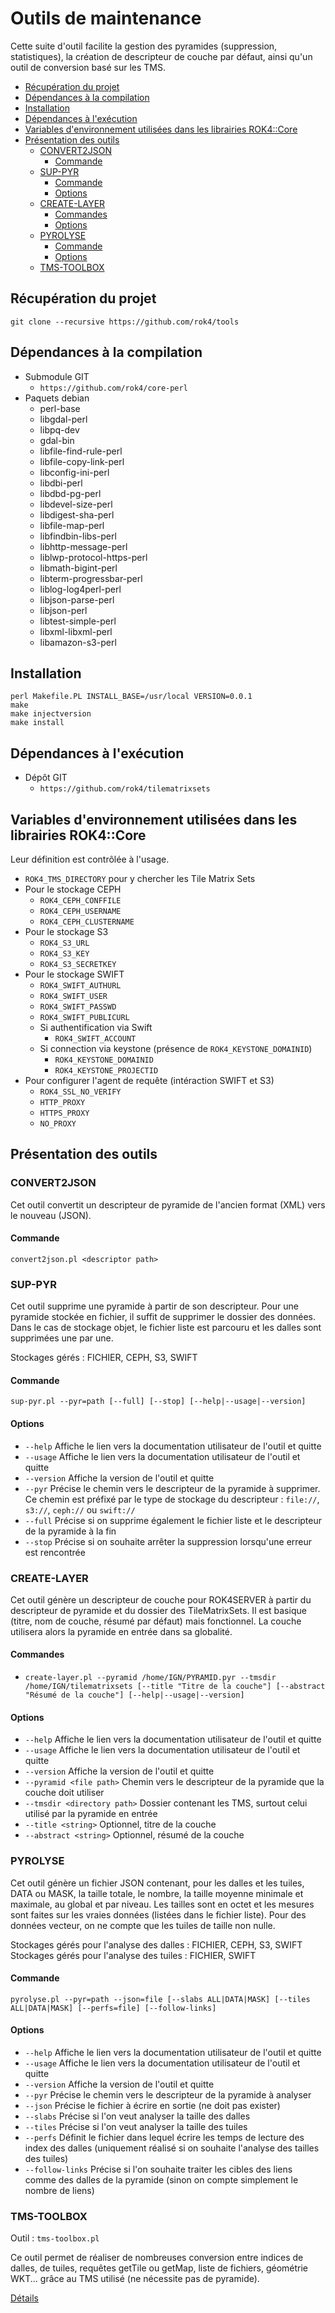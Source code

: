 # Outils de maintenance

Cette suite d'outil facilite la gestion des pyramides (suppression, statistiques), la création de descripteur de couche par défaut, ainsi qu'un outil de conversion basé sur les TMS.

- [Récupération du projet](#récupération-du-projet)
- [Dépendances à la compilation](#dépendances-à-la-compilation)
- [Installation](#installation)
- [Dépendances à l'exécution](#dépendances-à-lexécution)
- [Variables d'environnement utilisées dans les librairies ROK4::Core](#variables-denvironnement-utilisées-dans-les-librairies-rok4core)
- [Présentation des outils](#présentation-des-outils)
  - [CONVERT2JSON](#convert2json)
    - [Commande](#commande)
  - [SUP-PYR](#sup-pyr)
    - [Commande](#commande-1)
    - [Options](#options)
  - [CREATE-LAYER](#create-layer)
    - [Commandes](#commandes)
    - [Options](#options-1)
  - [PYROLYSE](#pyrolyse)
    - [Commande](#commande-2)
    - [Options](#options-2)
  - [TMS-TOOLBOX](#tms-toolbox)

## Récupération du projet

`git clone --recursive https://github.com/rok4/tools`

## Dépendances à la compilation

* Submodule GIT
    * `https://github.com/rok4/core-perl`
* Paquets debian
    * perl-base
    * libgdal-perl
    * libpq-dev
    * gdal-bin
    * libfile-find-rule-perl
    * libfile-copy-link-perl
    * libconfig-ini-perl
    * libdbi-perl
    * libdbd-pg-perl
    * libdevel-size-perl
    * libdigest-sha-perl
    * libfile-map-perl
    * libfindbin-libs-perl
    * libhttp-message-perl
    * liblwp-protocol-https-perl
    * libmath-bigint-perl
    * libterm-progressbar-perl
    * liblog-log4perl-perl
    * libjson-parse-perl
    * libjson-perl
    * libtest-simple-perl
    * libxml-libxml-perl
    * libamazon-s3-perl

## Installation

```shell
perl Makefile.PL INSTALL_BASE=/usr/local VERSION=0.0.1
make
make injectversion
make install
```

## Dépendances à l'exécution

* Dépôt GIT
    * `https://github.com/rok4/tilematrixsets`


## Variables d'environnement utilisées dans les librairies ROK4::Core

Leur définition est contrôlée à l'usage.

* `ROK4_TMS_DIRECTORY` pour y chercher les Tile Matrix Sets
* Pour le stockage CEPH
    - `ROK4_CEPH_CONFFILE`
    - `ROK4_CEPH_USERNAME`
    - `ROK4_CEPH_CLUSTERNAME`
* Pour le stockage S3
    - `ROK4_S3_URL`
    - `ROK4_S3_KEY`
    - `ROK4_S3_SECRETKEY`
* Pour le stockage SWIFT
    - `ROK4_SWIFT_AUTHURL`
    - `ROK4_SWIFT_USER`
    - `ROK4_SWIFT_PASSWD`
    - `ROK4_SWIFT_PUBLICURL`
    - Si authentification via Swift
        - `ROK4_SWIFT_ACCOUNT`
    - Si connection via keystone (présence de `ROK4_KEYSTONE_DOMAINID`)
        - `ROK4_KEYSTONE_DOMAINID`
        - `ROK4_KEYSTONE_PROJECTID`
* Pour configurer l'agent de requête (intéraction SWIFT et S3)
    - `ROK4_SSL_NO_VERIFY`
    - `HTTP_PROXY`
    - `HTTPS_PROXY`
    - `NO_PROXY`

## Présentation des outils

### CONVERT2JSON

Cet outil convertit un descripteur de pyramide de l'ancien format (XML) vers le nouveau (JSON).

#### Commande

`convert2json.pl <descriptor path>`

### SUP-PYR

Cet outil supprime une pyramide à partir de son descripteur. Pour une pyramide stockée en fichier, il suffit de supprimer le dossier des données. Dans le cas de stockage objet, le fichier liste est parcouru et les dalles sont supprimées une par une.

Stockages gérés : FICHIER, CEPH, S3, SWIFT

#### Commande

`sup-pyr.pl --pyr=path [--full] [--stop] [--help|--usage|--version]`

#### Options

* `--help` Affiche le lien vers la documentation utilisateur de l'outil et quitte
* `--usage` Affiche le lien vers la documentation utilisateur de l'outil et quitte
* `--version` Affiche la version de l'outil et quitte
* `--pyr` Précise le chemin vers le descripteur de la pyramide à supprimer. Ce chemin est préfixé par le type de stockage du descripteur : `file://`, `s3://`, `ceph://` ou `swift://`
* `--full` Précise si on supprime également le fichier liste et le descripteur de la pyramide à la fin
* `--stop` Précise si on souhaite arrêter la suppression lorsqu'une erreur est rencontrée

### CREATE-LAYER

Cet outil génère un descripteur de couche pour ROK4SERVER à partir du descripteur de pyramide et du dossier des TileMatrixSets. Il est basique (titre, nom de couche, résumé par défaut) mais fonctionnel. La couche utilisera alors la pyramide en entrée dans sa globalité.

#### Commandes

* `create-layer.pl --pyramid /home/IGN/PYRAMID.pyr --tmsdir /home/IGN/tilematrixsets [--title "Titre de la couche"] [--abstract "Résumé de la couche"] [--help|--usage|--version]`

#### Options

* `--help` Affiche le lien vers la documentation utilisateur de l'outil et quitte
* `--usage` Affiche le lien vers la documentation utilisateur de l'outil et quitte
* `--version` Affiche la version de l'outil et quitte
* `--pyramid <file path>` Chemin vers le descripteur de la pyramide que la couche doit utiliser
* `--tmsdir <directory path>` Dossier contenant les TMS, surtout celui utilisé par la pyramide en entrée
* `--title <string>` Optionnel, titre de la couche
* `--abstract <string>` Optionnel, résumé de la couche

### PYROLYSE

Cet outil génère un fichier JSON contenant, pour les dalles et les tuiles, DATA ou MASK, la taille totale, le nombre, la taille moyenne minimale et maximale, au global et par niveau. Les tailles sont en octet et les mesures sont faites sur les vraies données (listées dans le fichier liste). Pour des données vecteur, on ne compte que les tuiles de taille non nulle.

Stockages gérés pour l'analyse des dalles : FICHIER, CEPH, S3, SWIFT
Stockages gérés pour l'analyse des tuiles : FICHIER, SWIFT

#### Commande

`pyrolyse.pl --pyr=path --json=file [--slabs ALL|DATA|MASK] [--tiles ALL|DATA|MASK] [--perfs=file] [--follow-links]`

#### Options

* `--help` Affiche le lien vers la documentation utilisateur de l'outil et quitte
* `--usage` Affiche le lien vers la documentation utilisateur de l'outil et quitte
* `--version` Affiche la version de l'outil et quitte
* `--pyr` Précise le chemin vers le descripteur de la pyramide à analyser
* `--json` Précise le fichier à écrire en sortie (ne doit pas exister)
* `--slabs` Précise si l'on veut analyser la taille des dalles
* `--tiles` Précise si l'on veut analyser la taille des tuiles
* `--perfs` Définit le fichier dans lequel écrire les temps de lecture des index des dalles (uniquement réalisé si on souhaite l'analyse des tailles des tuiles)
* `--follow-links` Précise si l'on souhaite traiter les cibles des liens comme des dalles de la pyramide (sinon on compte simplement le nombre de liens)

### TMS-TOOLBOX

Outil : `tms-toolbox.pl`

Ce outil permet de réaliser de nombreuses conversion entre indices de dalles, de tuiles, requêtes getTile ou getMap, liste de fichiers, géométrie WKT... grâce au TMS utilisé (ne nécessite pas de pyramide).

[Détails](./main/tms-toolbox.md)